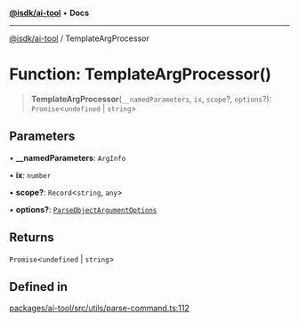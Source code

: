 [**@isdk/ai-tool**](../README.md) • **Docs**

***

[@isdk/ai-tool](../globals.md) / TemplateArgProcessor

# Function: TemplateArgProcessor()

> **TemplateArgProcessor**(`__namedParameters`, `ix`, `scope`?, `options`?): `Promise`\<`undefined` \| `string`\>

## Parameters

• **\_\_namedParameters**: `ArgInfo`

• **ix**: `number`

• **scope?**: `Record`\<`string`, `any`\>

• **options?**: [`ParseObjectArgumentOptions`](../interfaces/ParseObjectArgumentOptions.md)

## Returns

`Promise`\<`undefined` \| `string`\>

## Defined in

[packages/ai-tool/src/utils/parse-command.ts:112](https://github.com/isdk/ai-tool.js/blob/fe6b47f429fb128627d2210e367fa914b891d314/src/utils/parse-command.ts#L112)

